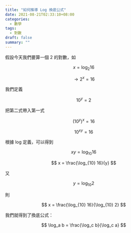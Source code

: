 ```yaml
---
title: "如何推導 Log 換底公式"
date: 2021-08-21T02:33:10+08:00
categories:
  - 數學
tags:
  - 對數
draft: false
summary: ""
---
```


假設今天我們要算一個 2 的對數，如

$$
x = \log_2 16
$$

$$
\rightarrow 2^x = 16
$$

我們定義

$$
10^y=2
$$

把第二式帶入第一式

$$
(10^y)^x = 16
$$

$$
10^{xy} = 16
$$

根據 log 定義，可以得到

$$
xy = \log_{10} 16
$$

$$
x = \frac{\log_{10} 16}{y}
$$

又

$$
y = \log_{10} 2
$$

則

$$
x = \frac{\log_{10} 16}{\log_{10} 2}
$$

我們就得到了換底公式：

$$
\log_a b = \frac{\log_c b}{\log_c a}
$$
